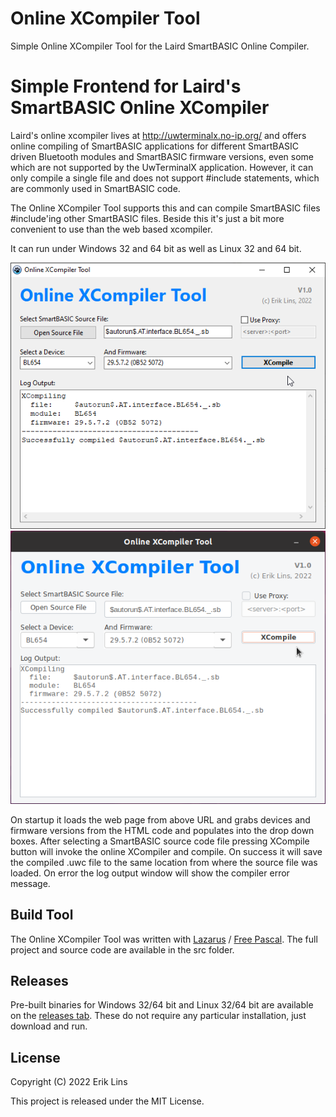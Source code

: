 # Online XCompiler Tool
Simple Online XCompiler Tool for the Laird SmartBASIC Online Compiler.

# Simple Frontend for Laird's SmartBASIC Online XCompiler
Laird's online xcompiler lives at http://uwterminalx.no-ip.org/ and offers online compiling of SmartBASIC applications for different SmartBASIC driven Bluetooth modules and SmartBASIC firmware versions, even some which are not supported by the UwTerminalX application. However, it can only compile a single file and does not support #include statements, which are commonly used in SmartBASIC code.

The Online XCompiler Tool supports this and can compile SmartBASIC files \#include'ing other SmartBASIC files. Beside this it's just a bit more convenient to use than the web based xcompiler.

It can run under Windows 32 and 64 bit as well as Linux 32 and 64 bit.

![Online XCompiler Tool - Windows](images/OnlineXCompilerTool_Windows.png)
![Online XCompiler Tool - Linux](images/OnlineXCompilerTool_Linux.png)

On startup it loads the web page from above URL and grabs devices and firmware versions from the HTML code and populates into the drop down boxes. After selecting a SmartBASIC source code file pressing XCompile button will invoke the online XCompiler and compile. On success it will save the compiled .uwc file to the same location from where the source file was loaded. On error the log output window will show the compiler error message.

## Build Tool
The Online XCompiler Tool was written with [Lazarus](https://www.lazarus-ide.org/index.php) / [Free Pascal](https://www.freepascal.org/). The full project and source code are available in the src folder.

## Releases
Pre-built binaries for Windows 32/64 bit and Linux 32/64 bit are available on the [releases tab](https://github.com/eriklins/online-xcompiler-tool/releases). These do not require any particular installation, just download and run.

## License
Copyright (C) 2022 Erik Lins

This project is released under the MIT License.
